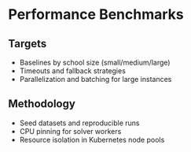 # Performance Benchmarks

## Targets

- Baselines by school size (small/medium/large)
- Timeouts and fallback strategies
- Parallelization and batching for large instances

## Methodology

- Seed datasets and reproducible runs
- CPU pinning for solver workers
- Resource isolation in Kubernetes node pools
